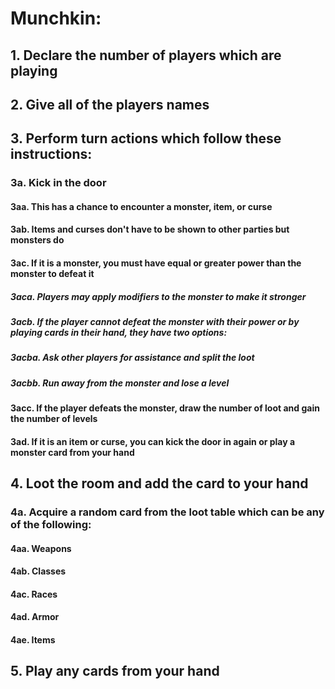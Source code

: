 # Munchkin:

## 1. Declare the number of players which are playing

## 2. Give all of the players names

## 3. Perform turn actions which follow these instructions:
### 3a. Kick in the door
#### 3aa. This has a chance to encounter a monster, item, or curse
#### 3ab. Items and curses don't have to be shown to other parties but monsters do
#### 3ac. If it is a monster, you must have equal or greater power than the monster to defeat it
##### 3aca. Players may apply modifiers to the monster to make it stronger
##### 3acb. If the player cannot defeat the monster with their power or by playing cards in their hand, they have two options:
##### 3acba. Ask other players for assistance and split the loot
##### 3acbb. Run away from the monster and lose a level
#### 3acc. If the player defeats the monster, draw the number of loot and gain the number of levels
#### 3ad. If it is an item or curse, you can kick the door in again or play a monster card from your hand

## 4. Loot the room and add the card to your hand
### 4a. Acquire a random card from the loot table which can be any of the following:
#### 4aa. Weapons
#### 4ab. Classes
#### 4ac. Races
#### 4ad. Armor
#### 4ae. Items

## 5. Play any cards from your hand
